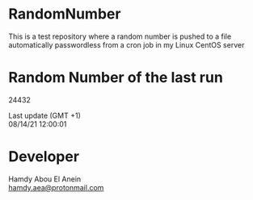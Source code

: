 # RandomNumber    
This is a test repository where a random number is pushed to a file automatically passwordless from a cron job in my Linux CentOS server    
# Random Number of the last run   
24432
      
Last update (GMT +1)    
08/14/21 12:00:01
# Developer    
Hamdy Abou El Anein   
hamdy.aea@protonmail.com
